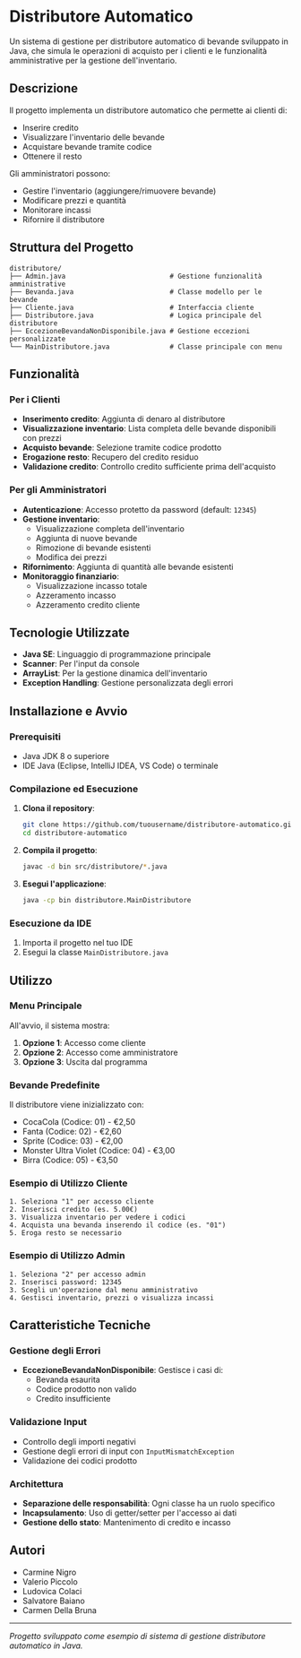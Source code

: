 # Distributore Automatico

Un sistema di gestione per distributore automatico di bevande sviluppato in Java, che simula le operazioni di acquisto per i clienti e le funzionalità amministrative per la gestione dell'inventario.

## Descrizione

Il progetto implementa un distributore automatico che permette ai clienti di:
- Inserire credito
- Visualizzare l'inventario delle bevande
- Acquistare bevande tramite codice
- Ottenere il resto

Gli amministratori possono:
- Gestire l'inventario (aggiungere/rimuovere bevande)
- Modificare prezzi e quantità
- Monitorare incassi
- Rifornire il distributore

## Struttura del Progetto

```
distributore/
├── Admin.java                          # Gestione funzionalità amministrative
├── Bevanda.java                        # Classe modello per le bevande
├── Cliente.java                        # Interfaccia cliente
├── Distributore.java                   # Logica principale del distributore
├── EccezioneBevandaNonDisponibile.java # Gestione eccezioni personalizzate
└── MainDistributore.java               # Classe principale con menu
```

## Funzionalità

### Per i Clienti
- **Inserimento credito**: Aggiunta di denaro al distributore
- **Visualizzazione inventario**: Lista completa delle bevande disponibili con prezzi
- **Acquisto bevande**: Selezione tramite codice prodotto
- **Erogazione resto**: Recupero del credito residuo
- **Validazione credito**: Controllo credito sufficiente prima dell'acquisto

### Per gli Amministratori
- **Autenticazione**: Accesso protetto da password (default: `12345`)
- **Gestione inventario**:
  - Visualizzazione completa dell'inventario
  - Aggiunta di nuove bevande
  - Rimozione di bevande esistenti
  - Modifica dei prezzi
- **Rifornimento**: Aggiunta di quantità alle bevande esistenti
- **Monitoraggio finanziario**:
  - Visualizzazione incasso totale
  - Azzeramento incasso
  - Azzeramento credito cliente

## Tecnologie Utilizzate

- **Java SE**: Linguaggio di programmazione principale
- **Scanner**: Per l'input da console
- **ArrayList**: Per la gestione dinamica dell'inventario
- **Exception Handling**: Gestione personalizzata degli errori

##  Installazione e Avvio

### Prerequisiti
- Java JDK 8 o superiore
- IDE Java (Eclipse, IntelliJ IDEA, VS Code) o terminale

### Compilazione ed Esecuzione

1. **Clona il repository**:
   ```bash
   git clone https://github.com/tuousername/distributore-automatico.git
   cd distributore-automatico
   ```

2. **Compila il progetto**:
   ```bash
   javac -d bin src/distributore/*.java
   ```

3. **Esegui l'applicazione**:
   ```bash
   java -cp bin distributore.MainDistributore
   ```

### Esecuzione da IDE
1. Importa il progetto nel tuo IDE
2. Esegui la classe `MainDistributore.java`

## Utilizzo

### Menu Principale
All'avvio, il sistema mostra:
1. **Opzione 1**: Accesso come cliente
2. **Opzione 2**: Accesso come amministratore
3. **Opzione 3**: Uscita dal programma

### Bevande Predefinite
Il distributore viene inizializzato con:
- CocaCola (Codice: 01) - €2,50
- Fanta (Codice: 02) - €2,60  
- Sprite (Codice: 03) - €2,00
- Monster Ultra Violet (Codice: 04) - €3,00
- Birra (Codice: 05) - €3,50

### Esempio di Utilizzo Cliente
```
1. Seleziona "1" per accesso cliente
2. Inserisci credito (es. 5.00€)
3. Visualizza inventario per vedere i codici
4. Acquista una bevanda inserendo il codice (es. "01")
5. Eroga resto se necessario
```

### Esempio di Utilizzo Admin
```
1. Seleziona "2" per accesso admin
2. Inserisci password: 12345
3. Scegli un'operazione dal menu amministrativo
4. Gestisci inventario, prezzi o visualizza incassi
```

## Caratteristiche Tecniche

### Gestione degli Errori
- **EccezioneBevandaNonDisponibile**: Gestisce i casi di:
  - Bevanda esaurita
  - Codice prodotto non valido
  - Credito insufficiente

### Validazione Input
- Controllo degli importi negativi
- Gestione degli errori di input con `InputMismatchException`
- Validazione dei codici prodotto

### Architettura
- **Separazione delle responsabilità**: Ogni classe ha un ruolo specifico
- **Incapsulamento**: Uso di getter/setter per l'accesso ai dati
- **Gestione dello stato**: Mantenimento di credito e incasso

## Autori

- Carmine Nigro
- Valerio Piccolo
- Ludovica Colaci
- Salvatore Baiano
- Carmen Della Bruna
---

*Progetto sviluppato come esempio di sistema di gestione distributore automatico in Java.*
